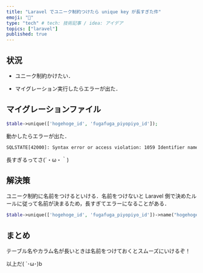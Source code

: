 ```yaml
---
title: "Laravel でユニーク制約つけたら unique key が長すぎた件"
emoji: "🔑"
type: "tech" # tech: 技術記事 / idea: アイデア
topics: ["laravel"]
published: true
---
```


## 状況

- ユニーク制約かけたい．

- マイグレーション実行したらエラーが出た．

## マイグレーションファイル

```php
$table->unique(['hogehoge_id', 'fugafuga_piyopiyo_id']);
```

動かしたらエラーが出た．

```txt
SQLSTATE[42000]: Syntax error or access violation: 1059 Identifier name 'hogehoge_user_id_fugafuga_piyopiyo_user_id_unique' is too long ...
```

長すぎるってさ(´・ω・｀)

## 解決策

ユニーク制約に名前をつけるといける．名前をつけないと Laravel 側で決めたルールに従って名前が決まるため，長すぎてエラーになることがある．

```php
$table->unique(['hogehoge_id', 'fugafuga_piyopiyo_id'])->name("hogehoge_id_fugafuga_piyopiyo_id_unique");
```

## まとめ

テーブル名やカラム名が長いときは名前をつけておくとスムーズにいけるぞ！

以上だ( `･ω･)b
